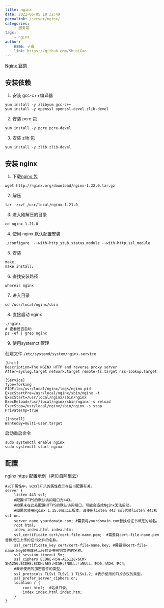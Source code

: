 ```yaml
---
title: nginx
date: 2022-06-05 10:32:49
permalink: /server/nginx/
categories:
    - 服务端
tags:
    - nginx
author:
    name: 子嘉
    link: https://github.com/ShuaiGao
---
```


[Nginx 官网](http://nginx.org/)

## 安装依赖

1. 安装 gcc-c++编译器

```shell
yum install -y zlibyum gcc-c++
yum install -y openssl openssl-devel zlib-devel
```

2. 安装 pcre 包

```shell
yum install -y pcre pcre-devel
```

3. 安装 zlib 包

```shell
yum install -y zlib zlib-devel
```

## 安装 nginx

1. 下载[nginx 包](http://nginx.org/en/download.html)

```shell
wget http://nginx.org/download/nginx-1.22.0.tar.gz
```

2. 解压

```shell
tar -zxvf /usr/local/nginx-1.21.0
```

3. 进入刚解压的目录

```shell
cd nginx-1.21.0
```

4. 使用 nginx 默认配置安装

```shell
./configure  --with-http_stub_status_module --with-http_ssl_module
```

5. 安装

```shell
make;
make install;
```

6. 查找安装路径

```shell
whereis nginx
```

7. 进入目录

```shell
cd /usr/local/nginx/sbin
```

8. 直接启动 nginx


```shell
./nginx
# 查看是否启动
ps -ef | grep nginx
```

9. 使用systemctl管理

创建文件 `/etc/systemd/system/nginx.service`
```text
[Unit]
Description=The NGINX HTTP and reverse proxy server
After=syslog.target network.target remote-fs.target nss-lookup.target
 
[Service]
Type=forking
PIDFile=/usr/local/nginx/logs/nginx.pid
ExecStartPre=/usr/local/nginx/sbin/nginx -t
ExecStart=/usr/local/nginx/sbin/nginx
ExecReload=/usr/local/nginx/sbin/nginx -s reload
ExecStop=/usr/local/nginx/sbin/nginx -s stop
PrivateTmp=true
 
[Install]
WantedBy=multi-user.target
```

启动重启命令

```shell
sudo systemctl enable nginx
sudo systemctl start nginx
```

## 配置

nginx https 配置示例（拷贝自阿里云）

```
#以下属性中，以ssl开头的属性表示与证书配置有关。
server {
    listen 443 ssl;
    #配置HTTPS的默认访问端口为443。
    #如果未在此处配置HTTPS的默认访问端口，可能会造成Nginx无法启动。
    #如果您使用Nginx 1.15.0及以上版本，请使用listen 443 ssl代替listen 443和ssl on。
    server_name yourdomain.com; #需要将yourdomain.com替换成证书绑定的域名。
    root html;
    index index.html index.htm;
    ssl_certificate cert/cert-file-name.pem;  #需要将cert-file-name.pem替换成已上传的证书文件的名称。
    ssl_certificate_key cert/cert-file-name.key; #需要将cert-file-name.key替换成已上传的证书密钥文件的名称。
    ssl_session_timeout 5m;
    ssl_ciphers ECDHE-RSA-AES128-GCM-SHA256:ECDHE:ECDH:AES:HIGH:!NULL:!aNULL:!MD5:!ADH:!RC4;
    #表示使用的加密套件的类型。
    ssl_protocols TLSv1 TLSv1.1 TLSv1.2; #表示使用的TLS协议的类型。
    ssl_prefer_server_ciphers on;
    location / {
        root html;  #站点目录。
        index index.html index.htm;
    }
}
```
